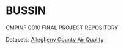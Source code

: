 # BUSSIN
CMPINF 0010 FINAL PROJECT REPOSITORY

Datasets:
[Allegheny County Air Quality](https://data.wprdc.org/dataset/allegheny-county-air-quality)
